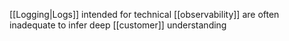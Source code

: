  [[Logging|Logs]] intended for technical [[observability]] are often inadequate to infer deep [[customer]] understanding
